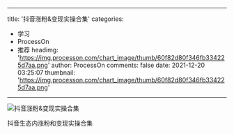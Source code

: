 
---
title: '抖音涨粉&变现实操合集'
categories: 
 - 学习
 - ProcessOn
 - 推荐
headimg: 'https://img.processon.com/chart_image/thumb/60f82d80f346fb334225d7aa.png'
author: ProcessOn
comments: false
date: 2021-12-20 03:25:07
thumbnail: 'https://img.processon.com/chart_image/thumb/60f82d80f346fb334225d7aa.png'
---

<div>   
<img class="thumb" alt="抖音涨粉&变现实操合集" src="https://img.processon.com/chart_image/thumb/60f82d80f346fb334225d7aa.png" referrerpolicy="no-referrer">
<p>抖音生态内涨粉和变现实操合集</p>  
</div>
            